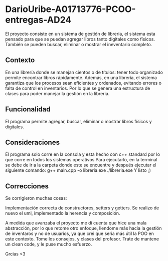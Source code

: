 
# DarioUribe-A01713776-PCOO-entregas-AD24
El proyecto consiste en un sistema de gestión de libreria, el sistema esta pensado para que se puedan agregar libros tanto digitales como físicos. También se pueden buscar, eliminar o mostrar el ineventario completo.
## Contexto
En una librería donde se manejan cientos o de títulos: tener todo organizado permite encontrar libros rápidamente. 
Además, en una librería, el sistema garantiza que los procesos sean eficientes y ordenados, evitando errores o falta de control en inventarios.
Por lo que se genera una estructura de clases para poder manejar la gestión en la libreria.
## Funcionalidad
El programa permite agregar, buscar, eliminar o mostrar libros físicos y digitales.
## Consideraciones
El programa solo corre en la consola y esta hecho con c++ standard por lo que corre en todos los sistemas operativos
Para ejecutarlo, en la terminal se debe de ir a la carpeta donde este se encuentre y después ejecutar el siguiente comando:
      g++ main.cpp -o libreria.exe
./libreria.exe
Y listo ;)

## Correcciones

Se corrigieron muchas cosas:

Implementación correcta de constructores, setters y getters.
Se realizo de nuevo el uml, implementado la herencia y composición.

A medida que avanzaba el proyecto me di cuenta que hice una mala abstracción, por lo que retome otro enfoque, llendome más hacia la gestión de inventaros y no de usuarios, ya que crei que seria más útil la POO en este contexto. Tome los consejos, y clases del profesor. Trate de mantene un clean code, y le puse mucho esfuerzo.

Grcias <3
